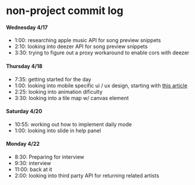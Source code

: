 # non-project commit log

#### Wednesday 4/17

* 1:00: researching apple music API for song preview snippets
* 2:10: looking into deezer API for song preview snippets
* 3:30: trying to figure out a proxy workaround to enable cors with deezer

#### Thursday 4/18

* 7:35: getting started for the day
* 1:00: looking into mobile specific ui / ux design, starting with [this article](https://www.innovecsgames.com/blog/mobile-game-design/)
* 2:25: looking into animation dificulty
* 3:30: looking into a tile map w/ canvas element

#### Saturday 4/20

* 10:55: working out how to implement daily mode
* 1:00: looking into slide in help panel

#### Monday 4/22
* 8:30: Preparing for interview
* 9:30: interview
* 11:00: back at it
* 2:00: looking into third party API for returning related artists